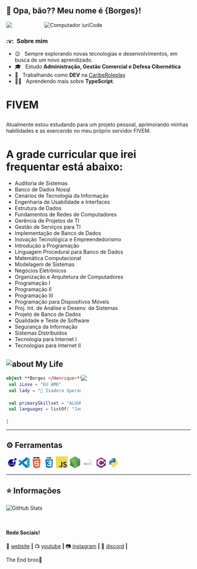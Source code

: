 ## 💛 Opa, bão?? Meu nome é <strong>{Borges}!</strong>

<img src="https://media.discordapp.net/attachments/1019008363041935412/1059037084217790536/computer-illustration_teste.png" min-width="400px" max-width="400px" width="400px" align="right" alt="Computador iuriCode">

![](https://komarev.com/ghpvc/?username=borges0001&color=006bed)

<h3> :v: &nbsp;Sobre mim </h3>

- 😉 &nbsp; Sempre explorando novas tecnologias e desenvolvimentos, em busca de um novo aprendizado.
- 🎓 &nbsp; Estudo **Administração, Gestão Comercial e Defesa Cibernética**
- 💼 &nbsp; Trabalhando como **DEV** na <a href="https://discord.gg/cariberoleplay">CaribeRoleplay</a>
- 👨‍🏫 &nbsp; Aprendendo mais sobre **TypeScript**.

</span></li></ol></nav></div> <div class="curriculum__content" data-v-6068afaf><h1 class="z-title z-title--size-large" data-v-6068afaf>
FIVEM
</h1> 
Atualmente estou estudando para um projeto pessoal, aprimorando minhas habilidades e as exercendo no meu próprio servidor FIVEM.<h1>
A grade curricular que irei frequentar está abaixo:
</h1>
</p> <div class="curriculum__disciplines-list-container" data-v-6068afaf><ul class="curriculum__disciplines-list" data-v-6068afaf><li class="curriculum__disciplines-item" data-v-6068afaf>
Auditoria de Sistemas
</li><li class="curriculum__disciplines-item" data-v-6068afaf>
Banco de Dados Nosql
</li><li class="curriculum__disciplines-item" data-v-6068afaf>
Cenários de Tecnologia da Informação
</li><li class="curriculum__disciplines-item" data-v-6068afaf>
Engenharia de Usabilidade e Interfaces
</li><li class="curriculum__disciplines-item" data-v-6068afaf>
Estrutura de Dados
</li><li class="curriculum__disciplines-item" data-v-6068afaf>
Fundamentos de Redes de Computadores
</li><li class="curriculum__disciplines-item" data-v-6068afaf>
Gerência de Projetos de TI
</li><li class="curriculum__disciplines-item" data-v-6068afaf>
Gestão de Serviços para TI
</li><li class="curriculum__disciplines-item" data-v-6068afaf>
Implementação de Banco de Dados
</li><li class="curriculum__disciplines-item" data-v-6068afaf>
Inovação Tecnológica e Empreendedorismo
</li><li class="curriculum__disciplines-item" data-v-6068afaf>
Introdução a Programação
</li><li class="curriculum__disciplines-item" data-v-6068afaf>
Linguagem Procedural para Banco de Dados
</li><li class="curriculum__disciplines-item" data-v-6068afaf>
Matemática Computacional
</li><li class="curriculum__disciplines-item" data-v-6068afaf>
Modelagem de Sistemas
</li><li class="curriculum__disciplines-item" data-v-6068afaf>
Negócios Eletrônicos
</li><li class="curriculum__disciplines-item" data-v-6068afaf>
Organização e Arquitetura de Computadores
</li><li class="curriculum__disciplines-item" data-v-6068afaf>
Programação I
</li><li class="curriculum__disciplines-item" data-v-6068afaf>
Programação II
</li><li class="curriculum__disciplines-item" data-v-6068afaf>
Programação III
</li><li class="curriculum__disciplines-item" data-v-6068afaf>
Programação para Dispositivos Móveis
</li><li class="curriculum__disciplines-item" data-v-6068afaf>
Proj. Int. de Análise e Desenv. de Sistemas
</li><li class="curriculum__disciplines-item" data-v-6068afaf>
Projeto de Banco de Dados
</li><li class="curriculum__disciplines-item" data-v-6068afaf>
Qualidade e Teste de Software
</li><li class="curriculum__disciplines-item" data-v-6068afaf>
Segurança da Informação
</li><li class="curriculum__disciplines-item" data-v-6068afaf>
Sistemas Distribuídos
</li><li class="curriculum__disciplines-item" data-v-6068afaf>
Tecnologia para Internet I
</li><li class="curriculum__disciplines-item" data-v-6068afaf>
Tecnologias para Internet II
</li></ul></div>

## <img width="45" alt="about" src="https://media.discordapp.net/attachments/1019008363041935412/1059039675257458718/cora.png?width=721&height=670"> My Life

<img align="right" width="300" src="https://camo.githubusercontent.com/97d0c0c4209208d8ec9573c7e213e05872a9f59b703868647b559b77af601cc6/68747470733a2f2f692e70696e696d672e636f6d2f6f726967696e616c732f65382f66342f35332f65386634353334363961336563393765636433353464663436356437333931332e676966" />

```kotlin
object **Borges </Henrique>** {
 val iLove = "EU AMO"
 val lady = "🌸 Isadora Sperandio."
 
 val primarySkillset = "ALGUMAS HABILIDADES"
 val languages = listOf( "JavaScript", "HTML", "CSS", "LUA") 

}
```

----

## ⚙️ Ferramentas
<code><img height="30" src="https://raw.githubusercontent.com/github/explore/80688e429a7d4ef2fca1e82350fe8e3517d3494d/topics/lua/lua.png"></code>
<code><img height="30" src="https://raw.githubusercontent.com/github/explore/80688e429a7d4ef2fca1e82350fe8e3517d3494d/topics/visual-studio-code/visual-studio-code.png"></code>
<code><img height="30" src="https://raw.githubusercontent.com/github/explore/80688e429a7d4ef2fca1e82350fe8e3517d3494d/topics/html/html.png"></code>
<code><img height="30" src="https://raw.githubusercontent.com/github/explore/80688e429a7d4ef2fca1e82350fe8e3517d3494d/topics/css/css.png"></code>
<code><img height="32" src="https://raw.githubusercontent.com/github/explore/80688e429a7d4ef2fca1e82350fe8e3517d3494d/topics/javascript/javascript.png" alt="Javascript"/></code>
<code><img height="32" src="https://raw.githubusercontent.com/github/explore/80688e429a7d4ef2fca1e82350fe8e3517d3494d/topics/nodejs/nodejs.png" alt="Nodejs"/></code>
<code><img height="32" src="https://raw.githubusercontent.com/github/explore/80688e429a7d4ef2fca1e82350fe8e3517d3494d/topics/mysql/mysql.png" alt="MySQL"/></code>
<code><img height="30" src="https://raw.githubusercontent.com/devicons/devicon/master/icons/csharp/csharp-original.svg"></code>
<code><img height="30" src="https://raw.githubusercontent.com/devicons/devicon/master/icons/python/python-original.svg"></code>


---

## ⭐ Informações

![GitHub Stats](https://github-readme-stats.vercel.app/api?username=borges0001&theme=dark&show_icons=true)

[website]: https://loja.cariberoleplay.com
[youtube]: https://www.youtube.com/channel/UCkTg3dXK_lgFhpzvfKfKzZw
[instagram]: https://www.instagram.com/borges.ntc/
[discord]: https://discord.com/invite/cariberoleplay
<br>

#### Rede Sociais!

🏡 [website][website] **|** 
📺 [youtube][youtube] **|** 
📷 [instagram][instagram] **|** 
🤖 [discord][discord] **|** 

The End broo👋


